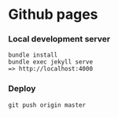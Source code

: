 # Github pages

### Local development server
```
bundle install
bundle exec jekyll serve
=> http://localhost:4000
```

### Deploy
```
git push origin master
```

